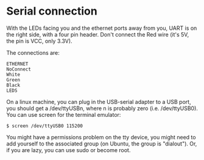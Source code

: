 # Serial connection

With the LEDs facing you and the ethernet ports away from you, UART is
on the right side, with a four pin header.  Don't connect the Red wire
(it's 5V, the pin is VCC, only 3.3V).

The connections are:

    ETHERNET
    NoConnect
    White
    Green
    Black
    LEDS
        
On a linux machine, you can plug in the USB-serial adapter to a USB
port, you should get a /dev/ttyUSBn, where n is probably zero (i.e.
/dev/ttyUSB0). You can use screen for the terminal emulator:

    $ screen /dev/ttyUSB0 115200

You might have a permissions problem on the tty device, you might need
to add yourself to the associated group (on Ubuntu, the group is
"dialout"). Or, if you are lazy, you can use sudo or become root.
